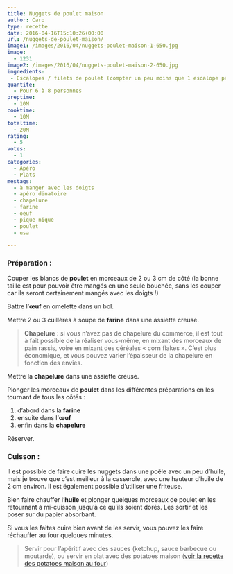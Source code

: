 ```yaml
---
title: Nuggets de poulet maison
author: Caro
type: recette
date: 2016-04-16T15:10:26+00:00
url: /nuggets-de-poulet-maison/
image1: /images/2016/04/nuggets-poulet-maison-1-650.jpg
image:
  - 1231
image2: /images/2016/04/nuggets-poulet-maison-2-650.jpg
ingredients:
 - Escalopes / filets de poulet (compter un peu moins que 1 escalope par personne) - Farine - Oeufs (1 ou 2) - Chapelure (ou pain sec maison) - de l'huile de friture
quantite:
  - Pour 6 à 8 personnes
preptime:
  - 10M
cooktime:
  - 10M
totaltime:
  - 20M
rating:
  - 5
votes:
  - 1
categories:
  - Apéro
  - Plats
mestags:
  - à manger avec les doigts
  - apéro dinatoire
  - chapelure
  - farine
  - oeuf
  - pique-nique
  - poulet
  - usa

---
```

### Préparation :

Couper les blancs de **poulet** en morceaux de 2 ou 3 cm de côté (la bonne taille est pour pouvoir être mangés en une seule bouchée, sans les couper car ils seront certainement mangés avec les doigts !)

Battre l’**œuf** en omelette dans un bol.

Mettre 2 ou 3 cuillères à soupe de **farine** dans une assiette creuse.

> **Chapelure** : si vous n&rsquo;avez pas de chapelure du commerce, il est tout à fait possible de la réaliser vous-même, en mixant des morceaux de pain rassis, voire en mixant des céréales « corn flakes ». C&rsquo;est plus économique, et vous pouvez varier l&rsquo;épaisseur de la chapelure en fonction des envies.

Mettre la **chapelure** dans une assiette creuse.

Plonger les morceaux de **poulet** dans les différentes préparations en les tournant de tous les côtés :

  1. d&rsquo;abord dans la **farine**
  2. ensuite dans l’**œuf**
  3. enfin dans la **chapelure**

Réserver.

### Cuisson :

Il est possible de faire cuire les nuggets dans une poêle avec un peu d&rsquo;huile, mais je trouve que c&rsquo;est meilleur à la casserole, avec une hauteur d&rsquo;huile de 2 cm environ. Il est également possible d&rsquo;utiliser une friteuse.

Bien faire chauffer l&rsquo;**huile** et plonger quelques morceaux de poulet en les retournant à mi-cuisson jusqu&rsquo;à ce qu&rsquo;ils soient dorés. Les sortir et les poser sur du papier absorbant.

Si vous les faites cuire bien avant de les servir, vous pouvez les faire réchauffer au four quelques minutes.

> Servir pour l&rsquo;apéritif avec des sauces (ketchup, sauce barbecue ou moutarde), ou servir en plat avec des potatoes maison ([voir la recette des potatoes maison au four][1])

 [1]: http://www.instamiam.fr/potatoes-maison-au-four/